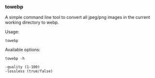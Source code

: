 ### towebp 

A simple command line tool to convert all jpeg/png images in the current working directory to webp.

Usage:
```
towebp
```

Available options:

```
towebp -h

-quality (1-100)
-lossless (true/false)
```